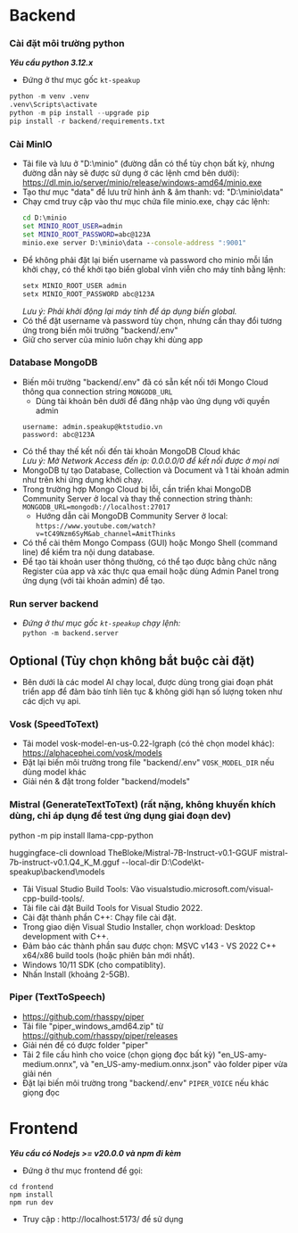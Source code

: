 # Backend

### Cài đặt môi trường python

**_Yêu cầu python 3.12.x_**

-   Đứng ở thư mục gốc `kt-speakup`

```python
python -m venv .venv
.venv\Scripts\activate
python -m pip install --upgrade pip
pip install -r backend/requirements.txt
```

### Cài MinIO

-   Tải file và lưu ở "D:\minio" (đường dẫn có thể tùy chọn bất kỳ, nhưng đường dẫn này sẽ được sử dụng ở các lệnh cmd bên dưới):\
    https://dl.min.io/server/minio/release/windows-amd64/minio.exe
-   Tạo thư mục "data" để lưu trữ hình ảnh & âm thanh: vd: "D:\minio\data"
-   Chạy cmd truy cập vào thư mục chứa file minio.exe, chạy các lệnh:
    ```cmd
    cd D:\minio
    set MINIO_ROOT_USER=admin
    set MINIO_ROOT_PASSWORD=abc@123A
    minio.exe server D:\minio\data --console-address ":9001"
    ```
-   Để không phải đặt lại biến username và password cho minio mỗi lần khởi chạy, có thể khởi tạo biến global vĩnh viễn cho máy tính bằng lệnh:
    ```cmd
    setx MINIO_ROOT_USER admin
    setx MINIO_ROOT_PASSWORD abc@123A
    ```
    _Lưu ý: Phải khởi động lại máy tính để áp dụng biến global._
-   Có thể đặt username và password tùy chọn, nhưng cần thay đổi tương ứng trong biến môi trường "backend/.env"
-   Giữ cho server của minio luôn chạy khi dùng app

### Database MongoDB

-   Biến môi trường "backend/.env" đã có sẵn kết nối tới Mongo Cloud thông qua connection string `MONGODB_URL`
    -   Dùng tài khoản bên dưới để đăng nhập vào ứng dụng với quyền admin
    ```
    username: admin.speakup@ktstudio.vn
    password: abc@123A
    ```
-   Có thể thay thế kết nối đến tài khoản MongoDB Cloud khác\
    _Lưu ý: Mở Network Access đến ip: 0.0.0.0/0 để kết nối được ở mọi nơi_
-   MongoDB tự tạo Database, Collection và Document và 1 tài khoản admin như trên khi ứng dụng khởi chạy.
-   Trong trường hợp Mongo Cloud bị lỗi, cần triển khai MongoDB Community Server ở local và thay thế connection string thành: `MONGODB_URL=mongodb://localhost:27017`
    -   Hướng dẫn cài MongoDB Community Server ở local:\
        `https://www.youtube.com/watch?v=tC49Nzm6SyM&ab_channel=AmitThinks`
-   Có thể cài thêm Mongo Compass (GUI) hoặc Mongo Shell (command line) để kiểm tra nội dung database.
-   Để tạo tài khoản user thông thường, có thể tạo được bằng chức năng Register của app và xác thực qua email hoặc dùng Admin Panel trong ứng dụng (với tài khoản admin) để tạo.

### Run server backend

-   _Đứng ở thư mục gốc `kt-speakup` chạy lệnh:_\
    `python -m backend.server`

## Optional (Tùy chọn không bắt buộc cài đặt)

-   Bên dưới là các model AI chạy local, được dùng trong giai đoạn phát triển app để đảm bảo tính liên tục & không giới hạn số lượng token như các dịch vụ api.

### Vosk (SpeedToText)

-   Tải model vosk-model-en-us-0.22-lgraph (có thẻ chọn model khác):\
    https://alphacephei.com/vosk/models
-   Đặt lại biến môi trường trong file "backend/.env" `VOSK_MODEL_DIR` nếu dùng model khác
-   Giải nén & đặt trong folder "backend/models"

### Mistral (GenerateTextToText) (rất nặng, không khuyến khích dùng, chỉ áp dụng để test ứng dụng giai đoạn dev)

python -m pip install llama-cpp-python

huggingface-cli download TheBloke/Mistral-7B-Instruct-v0.1-GGUF mistral-7b-instruct-v0.1.Q4_K_M.gguf --local-dir D:\Code\kt-speakup\backend\models

-   Tải Visual Studio Build Tools: Vào visualstudio.microsoft.com/visual-cpp-build-tools/.
-   Tải file cài đặt Build Tools for Visual Studio 2022.
-   Cài đặt thành phần C++: Chạy file cài đặt.
-   Trong giao diện Visual Studio Installer, chọn workload: Desktop development with C++.
-   Đảm bảo các thành phần sau được chọn: MSVC v143 - VS 2022 C++ x64/x86 build tools (hoặc phiên bản mới nhất).
-   Windows 10/11 SDK (cho compatiblity).
-   Nhấn Install (khoảng 2-5GB).

### Piper (TextToSpeech)

-   https://github.com/rhasspy/piper
-   Tải file "piper_windows_amd64.zip" từ https://github.com/rhasspy/piper/releases
-   Giải nén để có được folder "piper"
-   Tải 2 file cấu hình cho voice (chọn giọng đọc bất kỳ) "en_US-amy-medium.onnx", và "en_US-amy-medium.onnx.json" vào folder piper vừa giải nén
-   Đặt lại biến môi trường trong "backend/.env" `PIPER_VOICE` nếu khác giọng đọc

# Frontend

**_Yêu cầu có Nodejs >= v20.0.0 và npm đi kèm_**

-   Đứng ở thư mục frontend để gọi:

```nodejs
cd frontend
npm install
npm run dev
```

-   Truy cập : http://localhost:5173/ để sử dụng
